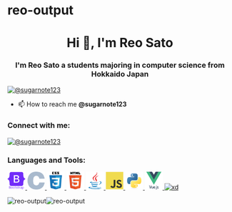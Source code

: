 # reo-output
<h1 align="center">Hi 👋, I'm Reo Sato</h1>
<h3 align="center">I'm Reo Sato a students majoring in computer science from Hokkaido Japan</h3>

<p align="left"> <a href="https://twitter.com/@sugarnote123" target="blank"><img src="https://img.shields.io/twitter/follow/@sugarnote123?logo=twitter&style=for-the-badge" alt="@sugarnote123" /></a> </p>

- 📫 How to reach me **@sugarnote123**

<h3 align="left">Connect with me:</h3>
<p align="left">
<a href="https://twitter.com/@sugarnote123" target="blank"><img align="center" src="https://cdn.jsdelivr.net/npm/simple-icons@3.0.1/icons/twitter.svg" alt="@sugarnote123" height="30" width="40" /></a>
</p>

<h3 align="left">Languages and Tools:</h3>
<p align="left"> <a href="https://getbootstrap.com" target="_blank"> <img src="https://raw.githubusercontent.com/devicons/devicon/master/icons/bootstrap/bootstrap-plain-wordmark.svg" alt="bootstrap" width="40" height="40"/> </a> <a href="https://www.cprogramming.com/" target="_blank"> <img src="https://raw.githubusercontent.com/devicons/devicon/master/icons/c/c-original.svg" alt="c" width="40" height="40"/> </a> <a href="https://www.w3schools.com/css/" target="_blank"> <img src="https://raw.githubusercontent.com/devicons/devicon/master/icons/css3/css3-original-wordmark.svg" alt="css3" width="40" height="40"/> </a> <a href="https://www.w3.org/html/" target="_blank"> <img src="https://raw.githubusercontent.com/devicons/devicon/master/icons/html5/html5-original-wordmark.svg" alt="html5" width="40" height="40"/> </a> <a href="https://www.java.com" target="_blank"> <img src="https://raw.githubusercontent.com/devicons/devicon/master/icons/java/java-original.svg" alt="java" width="40" height="40"/> </a> <a href="https://developer.mozilla.org/en-US/docs/Web/JavaScript" target="_blank"> <img src="https://raw.githubusercontent.com/devicons/devicon/master/icons/javascript/javascript-original.svg" alt="javascript" width="40" height="40"/> </a> <a href="https://www.python.org" target="_blank"> <img src="https://raw.githubusercontent.com/devicons/devicon/master/icons/python/python-original.svg" alt="python" width="40" height="40"/> </a> <a href="https://vuejs.org/" target="_blank"> <img src="https://raw.githubusercontent.com/devicons/devicon/master/icons/vuejs/vuejs-original-wordmark.svg" alt="vuejs" width="40" height="40"/> </a> <a href="https://www.adobe.com/products/xd.html" target="_blank"> <img src="https://cdn.worldvectorlogo.com/logos/adobe-xd.svg" alt="xd" width="40" height="40"/> </a> </p>

<p><img align="left" src="https://github-readme-stats.vercel.app/api/top-langs?username=reo-output&show_icons=true&locale=en&layout=compact" data-canonical-src="https://github-readme-stats.vercel.app/api/top-langs/?username=reo-output" style="max-width:100%;"alt="reo-output" /></p>

<p><img align="left" src="https://github-readme-stats.vercel.app/api?username=reo-output&show_icons=true&locale=en" data-canonical-src="https://github-readme-stats.vercel.app/api/top-langs/?username=reo-output" style="max-width:100%;"alt="reo-output" /></p>
